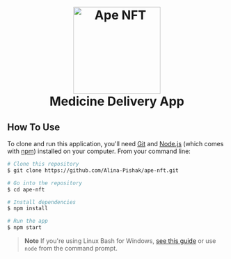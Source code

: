 <h1 align="center">
  <br>
  <a href="https://ape-nft-mvp.netlify.app"><img src="./src/img/hero-monkey-mobile-1x" alt="Ape NFT" width="200"></a>
  <br>
Medicine Delivery App
  <br>
</h1>

## How To Use

To clone and run this application, you'll need [Git](https://git-scm.com) and [Node.js](https://nodejs.org/en/download/) (which comes with [npm](http://npmjs.com)) installed on your computer. From your command line:

```bash
# Clone this repository
$ git clone https://github.com/Alina-Pishak/ape-nft.git

# Go into the repository
$ cd ape-nft

# Install dependencies
$ npm install

# Run the app
$ npm start
```

> **Note**
> If you're using Linux Bash for Windows, [see this guide](https://www.howtogeek.com/261575/how-to-run-graphical-linux-desktop-applications-from-windows-10s-bash-shell/) or use `node` from the command prompt.
